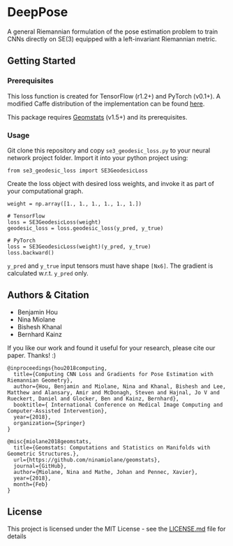 # DeepPose

A general Riemannian formulation of the pose estimation problem to train CNNs directly on SE(3) equipped with a left-invariant Riemannian metric.

## Getting Started

### Prerequisites

This loss function is created for TensorFlow (r1.2+) and PyTorch (v0.1+). A modified Caffe distribution of the implementation can be found [here](http://www.example.com/).

This package requires [Geomstats](https://github.com/ninamiolane/geomstats) (v1.5+) and its prerequisites.

### Usage

Git clone this repository and copy ```se3_geodesic_loss.py``` to your neural network project folder. Import it into your python project using:

```
from se3_geodesic_loss import SE3GeodesicLoss
```

Create the loss object with desired loss weights, and invoke it as part of your computational graph.

```
weight = np.array([1., 1., 1., 1., 1., 1.])

# TensorFlow
loss = SE3GeodesicLoss(weight)
geodesic_loss = loss.geodesic_loss(y_pred, y_true)

# PyTorch
loss = SE3GeodesicLoss(weight)(y_pred, y_true)
loss.backward()

```


```y_pred``` and ```y_true``` input tensors must have shape ```[Nx6]```. The gradient is calculated w.r.t. ```y_pred``` only.


## Authors & Citation

* Benjamin Hou
* Nina Miolane
* Bishesh Khanal
* Bernhard Kainz

If you like our work and found it useful for your research, please cite our paper. Thanks! :)

```
@inproceedings{hou2018computing,
  title={Computing CNN Loss and Gradients for Pose Estimation with Riemannian Geometry},
  author={Hou, Benjamin and Miolane, Nina and Khanal, Bishesh and Lee, Matthew and Alansary, Amir and McDonagh, Steven and Hajnal, Jo V and Rueckert, Daniel and Glocker, Ben and Kainz, Bernhard},
  booktitle={ International Conference on Medical Image Computing and Computer-Assisted Intervention},
  year={2018},
  organization={Springer}
}
```

```
@misc{miolane2018geomstats, 
  title={Geomstats: Computations and Statistics on Manifolds with Geometric Structures.}, 
  url={https://github.com/ninamiolane/geomstats}, 
  journal={GitHub}, 
  author={Miolane, Nina and Mathe, Johan and Pennec, Xavier}, 
  year={2018}, 
  month={Feb}
}
```


## License

This project is licensed under the MIT License - see the [LICENSE.md](LICENSE.md) file for details
